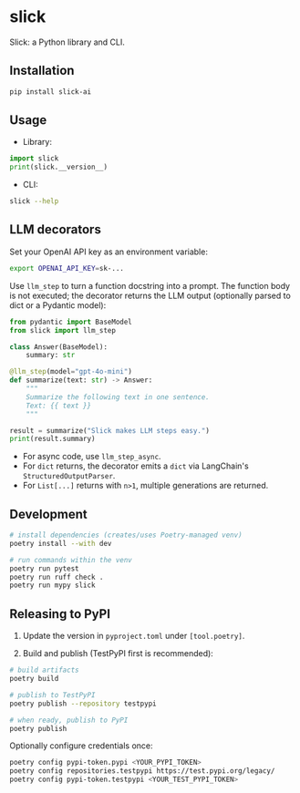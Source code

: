 # slick

Slick: a Python library and CLI.

## Installation

```bash
pip install slick-ai
```

## Usage

- Library:

```python
import slick
print(slick.__version__)
```

- CLI:

```bash
slick --help
```

## LLM decorators

Set your OpenAI API key as an environment variable:

```bash
export OPENAI_API_KEY=sk-...
```

Use `llm_step` to turn a function docstring into a prompt. The function body is not executed; the decorator returns the LLM output (optionally parsed to dict or a Pydantic model):

```python
from pydantic import BaseModel
from slick import llm_step

class Answer(BaseModel):
    summary: str

@llm_step(model="gpt-4o-mini")
def summarize(text: str) -> Answer:
    """
    Summarize the following text in one sentence.
    Text: {{ text }}
    """

result = summarize("Slick makes LLM steps easy.")
print(result.summary)
```

- For async code, use `llm_step_async`.
- For `dict` returns, the decorator emits a `dict` via LangChain's `StructuredOutputParser`.
- For `List[...]` returns with `n>1`, multiple generations are returned.

## Development

```bash
# install dependencies (creates/uses Poetry-managed venv)
poetry install --with dev

# run commands within the venv
poetry run pytest
poetry run ruff check .
poetry run mypy slick
```

## Releasing to PyPI

1) Update the version in `pyproject.toml` under `[tool.poetry]`.

2) Build and publish (TestPyPI first is recommended):

```bash
# build artifacts
poetry build

# publish to TestPyPI
poetry publish --repository testpypi

# when ready, publish to PyPI
poetry publish
```

Optionally configure credentials once:

```bash
poetry config pypi-token.pypi <YOUR_PYPI_TOKEN>
poetry config repositories.testpypi https://test.pypi.org/legacy/
poetry config pypi-token.testpypi <YOUR_TEST_PYPI_TOKEN>
```
